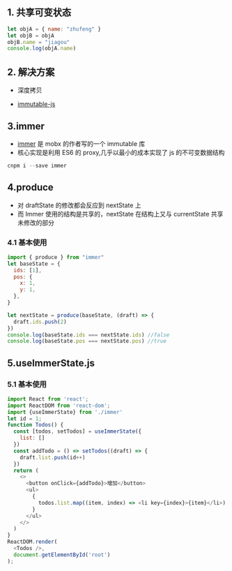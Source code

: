 ## 1. 共享可变状态

```js
let objA = { name: "zhufeng" }
let objB = objA
objB.name = "jiagou"
console.log(objA.name)
```

## 2. 解决方案

- 深度拷贝

- [immutable-js](https://github.com/facebook/immutable-js)

## 3.immer

- [immer](https://github.com/immerjs/immer) 是 mobx 的作者写的一个 immutable 库
- 核心实现是利用 ES6 的 proxy,几乎以最小的成本实现了 js 的不可变数据结构

```js
cnpm i --save immer
```

## 4.produce

- 对 draftState 的修改都会反应到 nextState 上
- 而 Immer 使用的结构是共享的，nextState 在结构上又与 currentState 共享未修改的部分

### 4.1 基本使用

```js
import { produce } from "immer"
let baseState = {
  ids: [1],
  pos: {
    x: 1,
    y: 1,
  },
}

let nextState = produce(baseState, (draft) => {
  draft.ids.push(2)
})
console.log(baseState.ids === nextState.ids) //false
console.log(baseState.pos === nextState.pos) //true
```

## 5.useImmerState.js

### 5.1 基本使用

```js
import React from 'react';
import ReactDOM from 'react-dom';
import {useImmerState} from './immer'
let id = 1;
function Todos() {
  const [todos, setTodos] = useImmerState({
    list: []
  })
  const addTodo = () => setTodos((draft) => {
    draft.list.push(id++)
  })
  return (
    <>
      <button onClick={addTodo}>增加</button>
      <ul>
        {
          todos.list.map((item, index) => <li key={index}>{item}</li>)
        }
      </ul>
    </>
  )
}
ReactDOM.render(
  <Todos />,
  document.getElementById('root')
);
```
